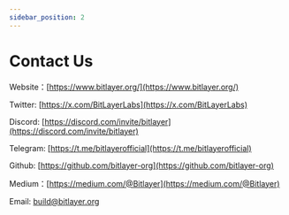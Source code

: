 ```yaml
---
sidebar_position: 2
---
```


# Contact Us

Website：[https://www.bitlayer.org/](https://www.bitlayer.org/)

Twitter: [https://x.com/BitLayerLabs](https://x.com/BitLayerLabs)

Discord: [https://discord.com/invite/bitlayer](https://discord.com/invite/bitlayer)

Telegram: [https://t.me/bitlayerofficial](https://t.me/bitlayerofficial)

Github: [https://github.com/bitlayer-org](https://github.com/bitlayer-org)

Medium：[https://medium.com/@Bitlayer](https://medium.com/@Bitlayer)

Email: [build@bitlayer.org](mailto:build@bitlayer.org)
